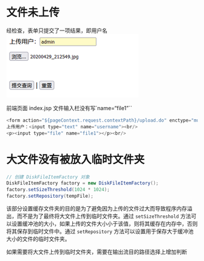 # 文件未上传

经检查，表单只提交了一项结果，即用户名
![image.png](https://raw.githubusercontent.com/8uzzlightyear/Image-host/main/images/20230602152938.png)

前端页面 index.jsp 文件输入栏没有写`name=“file1”``
```Java
<form action="${pageContext.request.contextPath}/upload.do" enctype="multipart/form-data" method="post">  
上传用户：<input type="text" name="username"><br/>  
<p><input type="file" name="file1"></p><br/>  

```

# 大文件没有被放入临时文件夹

```Java
// 创建 DiskFileItemFactory 对象
DiskFileItemFactory factory = new DiskFileItemFactory();
factory.setSizeThreshold(1024 * 1024);
factory.setRepository(tempFile);
```
该部分设置缓存文件夹的目的是为了避免因为上传的文件过大而导致程序内存溢出，而不是为了最终将大文件上传到临时文件夹。通过 `setSizeThreshold` 方法可以设置缓冲池的大小，如果上传的文件大小小于该值，则将其缓存在内存中，否则将其保存到临时文件中。通过 `setRepository` 方法可以设置用于保存大于缓冲池大小的文件的临时文件夹。

如果需要将大文件上传到临时文件夹，需要在输出流目的路径选择上增加判断